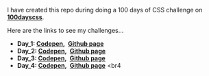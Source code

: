 I have created this repo during doing a 100 days of CSS challenge on **[100dayscss](https://100dayscss.com/)**.<br>

Here are the links to see my challenges...<br>
- **Day_1: [Codepen](https://codepen.io/sardaar_niamotullah/pen/JjmxVqR),&ensp;[Github page](https://sardaarniamotullah.github.io/100dayscss/day_1/)** <br>
- **Day_2: [Codepen](https://codepen.io/sardaar_niamotullah/pen/xxyewqW),&ensp;[Github page](https://sardaarniamotullah.github.io/100dayscss/day_2/)** <br>
- **Day_3: [Codepen](https://codepen.io/sardaar_niamotullah/pen/eYPoGBO),&ensp;[Github page](https://sardaarniamotullah.github.io/100dayscss/day_3/)** <br>
- **Day_4: [Codepen](https://codepen.io/sardaar_niamotullah/pen/eYPoGBO),&ensp;[Github page](https://sardaarniamotullah.github.io/100dayscss/day_4/)** <br4